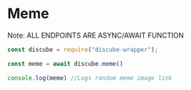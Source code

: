 # Meme

Note: ALL ENDPOINTS ARE ASYNC/AWAIT FUNCTION

```js
const discube = require("discube-wrapper");

const meme = await discube.meme()

console.log(meme) //Logs random meme image link
```